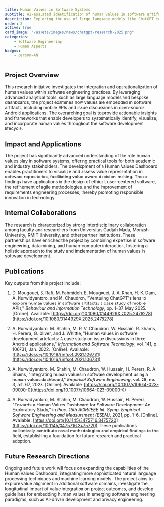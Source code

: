 ```yaml
---
title: Human Values in Software Systems
subtitle: AI-assisted identification of human values in software artifacts
description: Exploring the use of large language models like ChatGPT to identify and analyze human values such as privacy, security, and fairness embedded in software documentation and APIs.
order: 2
active: true
card_image: "/assets/images/news/chatgpt-research-2025.png"
categories: 
    - Software Engineering
    - Human Aspects
badges:
    - person=AN
---
```


## Project Overview

This research initiative investigates the integration and operationalization of human values within software engineering practices. By leveraging advanced analytical tools, such as large language models and bespoke dashboards, the project examines how values are embedded in software artifacts, including mobile APIs and issue discussions in open-source Android applications. The overarching goal is to provide actionable insights and frameworks that enable developers to systematically identify, visualize, and incorporate human values throughout the software development lifecycle.

## Impact and Applications

The project has significantly advanced understanding of the role human values play in software systems, offering practical tools for both academic and industry stakeholders. The development of a Human Values Dashboard enables practitioners to visualize and assess value representation in software repositories, facilitating value-aware decision-making. These findings have applications in the design of ethical, user-centered software, the refinement of agile methodologies, and the improvement of requirements engineering processes, thereby promoting responsible innovation in technology.

## Internal Collaborations

The research is characterized by strong interdisciplinary collaboration among faculty and researchers from Universitas Gadjah Mada, Monash University, RMIT University, and other partner institutions. These partnerships have enriched the project by combining expertise in software engineering, data mining, and human-computer interaction, fostering a holistic approach to the study and implementation of human values in software development.

## Publications

Key outputs from this project include:

1. D. Mougouei, S. Rafi, M. Fahmideh, E. Mougouei, J. A. Khan, H. K. Dam, A. Nurwidyantoro, and M. Chaudron, "Venturing ChatGPT's lens to explore human values in software artifacts: a case study of mobile APIs," *Behaviour and Information Technology*, pp. 1–37, May 2025. [Online]. Available: [https://doi.org/10.1080/0144929X.2025.2478278](https://doi.org/10.1080/0144929X.2025.2478278)

2. A. Nurwidyantoro, M. Shahin, M. R. V. Chaudron, W. Hussain, R. Shams, H. Perera, G. Oliver, and J. Whittle, "Human values in software development artefacts: A case study on issue discussions in three Android applications," *Information and Software Technology*, vol. 141, p. 106731, Jan. 2022. [Online]. Available: [https://doi.org/10.1016/j.infsof.2021.106731](https://doi.org/10.1016/j.infsof.2021.106731)

3. A. Nurwidyantoro, M. Shahin, M. Chaudron, W. Hussain, H. Perera, R. A. Shams, "Integrating human values in software development using a human values dashboard," *Empirical Software Engineering*, vol. 28, no. 3, art. 67, 2023. [Online]. Available: [https://doi.org/10.1007/s10664-023-09000-0](https://doi.org/10.1007/s10664-023-09000-0)

4. A. Nurwidyantoro, M. Shahin, M. Chaudron, W. Hussain, H. Perera, "Towards a Human Values Dashboard for Software Development: An Exploratory Study," in *Proc. 15th ACM/IEEE Int. Symp. Empirical Software Engineering and Measurement (ESEM)*, 2021, pp. 1–6. [Online]. Available: [https://doi.org/10.1145/3475716.3475720](https://doi.org/10.1145/3475716.3475720)
These publications collectively contribute novel methodologies and empirical findings to the field, establishing a foundation for future research and practical adoption.

## Future Research Directions

Ongoing and future work will focus on expanding the capabilities of the Human Values Dashboard, integrating more sophisticated natural language processing techniques and machine learning models. The project aims to explore value alignment in additional software domains, investigate the longitudinal impact of value integration on project outcomes, and develop guidelines for embedding human values in emerging software engineering paradigms, such as AI-driven development and privacy engineering.
